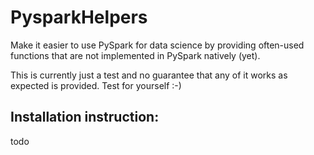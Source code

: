 # PysparkHelpers
Make it easier to use PySpark for data science by providing often-used functions that are not implemented in PySpark natively (yet).

This is currently just a test and no guarantee that any of it works as expected is provided. Test for yourself :-)

## Installation instruction:
todo